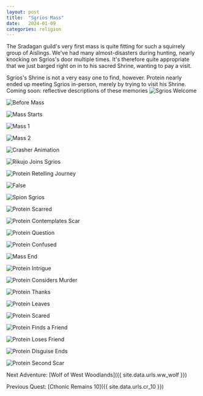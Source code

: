 ```yaml
---
layout: post
title:  "Sgrios Mass"
date:   2024-01-09
categories: religion
---
```


The Sradagan guild's very first mass is quite fitting for such a squirrely group of Aislings. We've had many almost-disasters during hunting, nearly knocking on Sgrios's door multiple times. It's therefore quite appropriate that we just barged right on in to his sacred Shrine, wanting to pay a visit.

Sgrios's Shrine is not a very easy one to find, however. Protein nearly ended up meeting Sgrios in-person, merely by trying to visit his Shrine. Coming soon: reflective descriptions of these memories
![Sgrios Welcome](/assets/img/sgrios/sgrios-welcome.png)

![Before Mass](/assets/img/sgrios/pre-mass.png)

![Mass Starts](/assets/img/sgrios/mass-start.png)

![Mass 1](/assets/img/sgrios/mass-1.png)

![Mass 2](/assets/img/sgrios/mass-2.png)

![Crasher Animation](/assets/img/sgrios/crasher-bad.png)

![Rikujo Joins Sgrios](/assets/img/sgrios/rikujo-dark-side.png)

![Protein Retelling Journey](/assets/img/sgrios/protein-retelling-entry.png)

![False](/assets/img/sgrios/lies.png)

![Spion Sgrios](/assets/img/sgrios/spion-sgrios-1.png)

![Protein Scarred](/assets/img/sgrios/protein-first-scar.png)

![Protein Contemplates Scar](/assets/img/sgrios/protein-contemplates-scar.png)

![Protein Question](/assets/img/sgrios/protein-question.png)

![Protein Confused](/assets/img/sgrios/protein-confused.png)

![Mass End](/assets/img/sgrios/mass-end.png)

![Protein Intrigue](/assets/img/sgrios/protein-intrigue.png)

![Protein Considers Murder](/assets/img/sgrios/protein-considers-murder.png)

![Protein Thanks](/assets/img/sgrios/protein-thanks.png)

![Protein Leaves](/assets/img/sgrios/protein-leaves.png)

![Protein Scared](/assets/img/sgrios/protein-ptsd.png)

![Protein Finds a Friend](/assets/img/sgrios/protein-finds-friend.png)

![Protein Loses Friend](/assets/img/sgrios/protein-loses-friend.png)

![Protein Disguise Ends](/assets/img/sgrios/protein-normal.png)

![Protein Second Scar](/assets/img/sgrios/protein-scar-2.png)

Next Adventure: [Wolf of West Woodlands]({{ site.data.urls.ww_wolf }})

Previous Quest: [Cthonic Remains 10]({{ site.data.urls.cr_10 }})